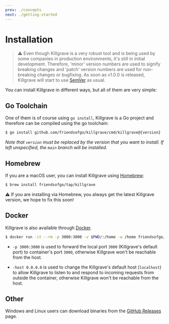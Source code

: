 ```yaml
---
prev: ./concepts
next: ./getting-started
---
```


# Installation

> ⚠️ Even though Killgrave is a very robust tool and is being used by some companies in production environments, 
> it's still in initial development. Therefore, 'minor' version numbers are used to signify breaking changes and 'patch'
> version numbers are used for non-breaking changes or bugfixing. As soon as v1.0.0 is released, Killgrave will start 
> to use [SemVer](https://semver.org/) as usual.

You can install Killgrave in different ways, but all of them are very simple:

## Go Toolchain

One of them is of course using `go install`, Killgrave is a Go project and therefore can be compiled using the go toolchain:

```sh
$ go install github.com/friendsofgo/killgrave/cmd/killgrave@{version}
```

*Note that `version` must be replaced by the version that you want to install. 
If left unspecified, the `main` branch will be installed.*

## Homebrew

If you are a macOS user, you can install Killgrave using [Homebrew](https://brew.sh/):

```sh
$ brew install friendsofgo/tap/killgrave
```

⚠️ If you are installing via Homebrew, you always get the latest Killgrave version, we hope to fix this soon!

## Docker

Killgrave is also available through [Docker](https://www.docker.com/).

```sh
$ docker run -it --rm -p 3000:3000 -v $PWD/:/home -w /home friendsofgo/killgrave -host 0.0.0.0
```

- `-p 3000:3000` is used to forward the local port `3000` (Killgrave's default port) to container's port `3000`,
otherwise Killgrave won't be reachable from the host.

- `-host 0.0.0.0` is used to change the Killgrave's default host (`localhost`) to allow Killgrave to listen to and 
respond to incoming requests from outside the container, otherwise Killgrave won't be reachable from the host.

## Other

Windows and Linux users can download binaries from the 
[GitHub Releases](https://github.com/friendsofgo/killgrave/releases) page.